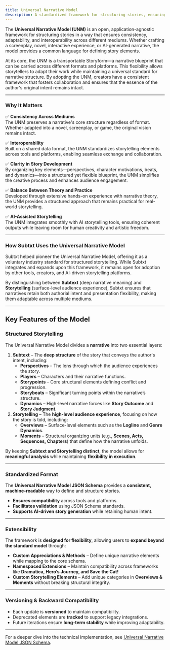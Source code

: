 ```yaml
---
title: Universal Narrative Model
description: A standardized framework for structuring stories, ensuring consistency and adaptability across different storytelling mediums.
---
```


The **Universal Narrative Model (UNM)** is an open, application-agnostic framework for structuring stories in a way that ensures consistency, adaptability, and interoperability across different mediums. Whether crafting a screenplay, novel, interactive experience, or AI-generated narrative, the model provides a common language for defining story elements.  

At its core, the UNM is a transportable Storyform—a narrative blueprint that can be carried across different formats and platforms. This flexibility allows storytellers to adapt their work while maintaining a universal standard for narrative structure. By adopting the UNM, creators have a consistent framework that fosters collaboration and ensures that the essence of the author's original intent remains intact.  

---

### Why It Matters  

✅ **Consistency Across Mediums**  
The UNM preserves a narrative's core structure regardless of format. Whether adapted into a novel, screenplay, or game, the original vision remains intact.  

✅ **Interoperability**  
Built on a shared data format, the UNM standardizes storytelling elements across tools and platforms, enabling seamless exchange and collaboration.  

✅ **Clarity in Story Development**  
By organizing key elements—perspectives, character motivations, beats, and dynamics—into a structured yet flexible blueprint, the UNM simplifies the creative process and enhances audience engagement.  

✅ **Balance Between Theory and Practice**  
Developed through extensive hands-on experience with narrative theory, the UNM provides a structured approach that remains practical for real-world storytelling.  

✅ **AI-Assisted Storytelling**  
The UNM integrates smoothly with AI storytelling tools, ensuring coherent outputs while leaving room for human creativity and artistic freedom.  

---

### How Subtxt Uses the Universal Narrative Model  

Subtxt helped pioneer the Universal Narrative Model, offering it as a voluntary industry standard for structured storytelling. While Subtxt integrates and expands upon this framework, it remains open for adoption by other tools, creators, and AI-driven storytelling platforms.  

By distinguishing between **Subtext** (deep narrative meaning) and **Storytelling** (surface-level audience experience), Subtxt ensures that narratives retain both authorial intent and presentation flexibility, making them adaptable across multiple mediums.

---

## Key Features of the Model  

### Structured Storytelling  
The Universal Narrative Model divides a **narrative** into two essential layers:  

1. **Subtext** – The **deep structure** of the story that conveys the author's intent, including:  
    - **Perspectives** – The lens through which the audience experiences the story.  
    - **Players** – Characters and their narrative functions.  
    - **Storypoints** – Core structural elements defining conflict and progression.  
    - **Storybeats** – Significant turning points within the narrative’s structure.  
    - **Dynamics** – High-level narrative forces like **Story Outcome** and **Story Judgment**.  
2. **Storytelling** – The **high-level audience experience**, focusing on how the story is told, including:  
   - **Overviews** – Surface-level elements such as the **Logline** and **Genre Dynamics**.  
   - **Moments** – Structural organizing units (e.g., **Scenes, Acts, Sequences, Chapters**) that define how the narrative unfolds.  

By keeping **Subtext and Storytelling distinct**, the model allows for **meaningful analysis** while maintaining **flexibility in execution**.  

---

### Standardized Format 
The **Universal Narrative Model JSON Schema** provides a **consistent, machine-readable** way to define and structure stories.  
- **Ensures compatibility** across tools and platforms.  
- **Facilitates validation** using JSON Schema standards.  
- **Supports AI-driven story generation** while retaining human intent.  

---

### Extensibility 
The framework is **designed for flexibility**, allowing users to **expand beyond the standard model** through:  
- **Custom Appreciations & Methods** – Define unique narrative elements while mapping to the core schema.  
- **Namespaced Extensions** – Maintain compatibility across frameworks like **Dramatica, Hero’s Journey, and Save the Cat!**  
- **Custom Storytelling Elements** – Add unique categories in **Overviews & Moments** without breaking structural integrity.  

---

### Versioning & Backward Compatibility  
- Each update is **versioned** to maintain compatibility.  
- Deprecated elements are **tracked** to support legacy integrations.  
- Future iterations ensure **long-term stability** while improving adaptability.  

---

For a deeper dive into the technical implementation, see [Universal Narrative Model JSON Schema](/resources/universal-narrative-model-schema).  